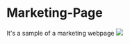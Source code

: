 # Marketing-Page
It's a sample of a marketing webpage
<img src="https://cdn2.f-cdn.com/contestentries/1542529/36555651/5d3788430e5c5_thumb900.jpg">
